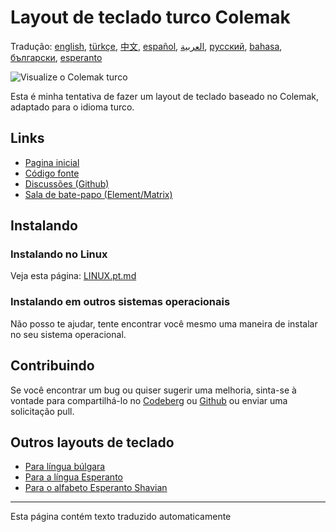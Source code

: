 # Layout de teclado turco Colemak

Tradução: [english](README.md), [türkçe](README.tr.md), [中文](README.zh-CN.md), [español](README.es.md), [العربية](README.ar.md), [русский](README.ru.md), [bahasa](README.id.md), [български](README.bg.md), [esperanto](README.eo.md)

![Visualize o Colemak turco](./media/preview.png)

Esta é minha tentativa de fazer um layout de teclado baseado no Colemak, adaptado para o idioma turco.

## Links

* [Pagina inicial](https://salif.github.io/colemak-tr/)
* [Código fonte](https://codeberg.org/salif/colemak-tr)
* [Discussões (Github)](https://github.com/salif/colemak-tr/discussions)
* [Sala de bate-papo (Element/Matrix)](https://matrix.to/#/#salif-colemak:mozilla.org)

## Instalando

### Instalando no Linux

Veja esta página: [LINUX.pt.md](./LINUX.pt.md)

### Instalando em outros sistemas operacionais

Não posso te ajudar, tente encontrar você mesmo uma maneira de instalar no seu sistema operacional.

## Contribuindo

Se você encontrar um bug ou quiser sugerir uma melhoria, sinta-se à vontade para compartilhá-lo no [Codeberg] ou [Github] ou enviar uma solicitação pull.

[Github]: https://github.com/salif/colemak-tr/discussions
[Codeberg]: https://codeberg.org/salif/colemak-tr/issues

## Outros layouts de teclado

* [Para língua búlgara](https://salif.github.io/colemak-bg/)
* [Para a língua Esperanto](https://salif.github.io/colemak-eo/)
* [Para o alfabeto Esperanto Shavian](https://salif.github.io/shaw-eo/)

---

Esta página contém texto traduzido automaticamente
